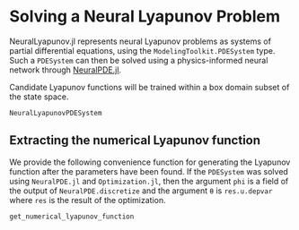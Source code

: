 # Solving a Neural Lyapunov Problem

NeuralLyapunov.jl represents neural Lyapunov problems as systems of partial differential equations, using the `ModelingToolkit.PDESystem` type.
Such a `PDESystem` can then be solved using a physics-informed neural network through [NeuralPDE.jl](https://github.com/SciML/NeuralPDE.jl).

Candidate Lyapunov functions will be trained within a box domain subset of the state space.

```@docs
NeuralLyapunovPDESystem
```

## Extracting the numerical Lyapunov function

We provide the following convenience function for generating the Lyapunov function after the parameters have been found.
If the `PDESystem` was solved using `NeuralPDE.jl` and `Optimization.jl`, then the argument `phi` is a field of the output of `NeuralPDE.discretize` and the argument `θ` is `res.u.depvar` where `res` is the result of the optimization.

```@docs
get_numerical_lyapunov_function
```
